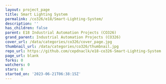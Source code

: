 ```yaml
---
layout: project_page
title: Smart Lighting System
permalink: /co326/e18/Smart-Lighting-System/
description: ''
has_children: false
parent: E18 Industrial Automation Projects (CO326)
grand_parent: Industrial Automation Projects (CO326)
cover_url: /data/categories/co326/cover_page.jpg
thumbnail_url: /data/categories/co326/thumbnail.jpg
repo_url: https://github.com/cepdnaclk/e18-co326-Smart-Lighting-System
page_url: blank
forks: 0
watchers: 0
stars: 0
started_on: '2023-06-21T06:38:15Z'
---
```


